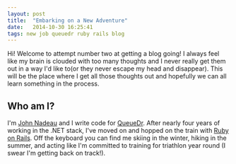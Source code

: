 ```yaml
---
layout: post
title:  "Embarking on a New Adventure"
date:   2014-10-30 16:25:41
tags: new job queuedr ruby rails blog 
---
```

Hi! Welcome to attempt number two at getting a blog going! I always feel like
my brain is clouded with too many thoughts and I never really get them out in
a way I'd like to(or they never escape my head and disappear). This will be 
the place where I get all those thoughts out and hopefully we can all learn
something in the process.

## Who am I?

I'm [John Nadeau](http://johnnadeau.me) and I write code for [QueueDr](http://queuedr.com). After nearly four years of working in the .NET stack, I've moved on and hopped on the train with [Ruby on Rails](http://rubyonrails.org/).
Off the keyboard you can find me skiing in the winter, hiking in the summer, and 
acting like I'm committed to training for triathlon year round (I swear I'm getting
back on track!).
